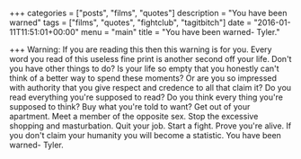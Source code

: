 +++
categories = ["posts", "films", "quotes"]
description = "You have been warned"
tags = ["films", "quotes", "fightclub", "tagitbitch"]
date = "2016-01-11T11:51:01+00:00"
menu = "main"
title = "You have been warned- Tyler."

+++
Warning: If you are reading this then this warning is for you. Every word you read of this useless fine print is another second off your life. Don't you have other things to do? Is your life so empty that you honestly can't think of a better way to spend these moments? Or are you so impressed with authority that you give respect and credence to all that claim it? Do you read everything you're supposed to read? Do you think every thing you're supposed to think? Buy what you're told to want? Get out of your apartment. Meet a member of the opposite sex. Stop the excessive shopping and masturbation. Quit your job. Start a fight. Prove you're alive. If you don't claim your humanity you will become a statistic. You have been warned- Tyler.
